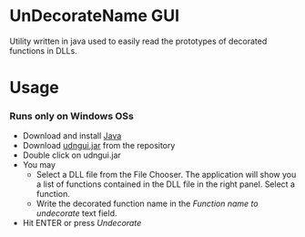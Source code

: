 # UnDecorateName GUI
Utility written in java used to easily read the prototypes of decorated functions in DLLs.

# Usage
### Runs only on Windows OSs
+ Download and install [Java](https://www.java.com/it/download/)
+ Download [udngui.jar](https://github.com/EnlitHamster/udngui/raw/master/udngui.jar) from the repository
+ Double click on udngui.jar
+ You may
  - Select a DLL file from the File Chooser. The application will show you a list of functions contained in the DLL file in the right panel. Select a function.
  - Write the decorated function name in the *Function name to undecorate* text field.
+ Hit ENTER or press *Undecorate*
